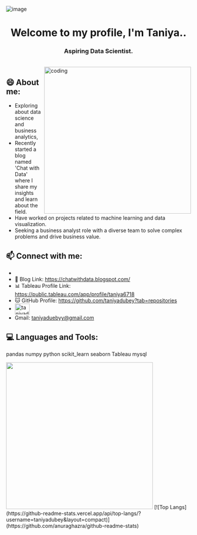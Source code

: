 

![image](https://user-images.githubusercontent.com/121770900/214569857-02c9f037-2ae9-4d41-afd4-b6a5ad79fef4.png)


<h1 align="center">Welcome to my profile, I'm Taniya..</h1>
<h3 align="center">Aspiring Data Scientist.</h3>
<br>

<img align="right" alt="coding" width="400" src = "https://miro.medium.com/max/1400/1*qdAW1TjCN57h1lbuuzvchg.gif">


## 😄 About me:
- Exploring about data science and business analytics, 
- Recently started a blog named 'Chat with Data' where I share my insights and learn about the field. 
- Have worked on projects related to machine learning and data visualization. 
- Seeking a business analyst role with a diverse team to solve complex problems and drive business value.




## 📫 Connect with me:
- 
- 📝 Blog Link: https://chatwithdata.blogspot.com/
- 📊 Tableau Profile Link: https://public.tableau.com/app/profile/taniya6718
- 🐱 GitHub Profile: https://github.com/taniyadubey?tab=repositories
- <a href="linkedin.com/in/taniya-dubey" target="blank"><img align="center" src="https://raw.githubusercontent.com/rahuldkjain/github-profile-readme-generator/master/src/images/icons/Social/linked-in-alt.svg" alt="taniyadubey" height="30" width="40" /></a>
- Gmail: taniyaduebyy@gmail.com

## 💻 Languages and Tools:
pandas numpy python scikit_learn seaborn Tableau mysql 


<img src="https://github-readme-stats.vercel.app/api?username=taniyadubey&show_icons=true&theme=ADD_THEME_HERE" width="400">
[![Top Langs](https://github-readme-stats.vercel.app/api/top-langs/?username=taniyadubey&layout=compact)](https://github.com/anuraghazra/github-readme-stats)
